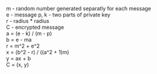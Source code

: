 m    	- random number generated separatly for each message    
e    	- message
p, k	- two parts of private key  
r	- radius * radius  
C	- encrypted message    
a = (e - k) / (m - p)  
b = e - ma  
r = m^2 + e^2  
x = (b^2 - r) / ((a^2 + 1)m)  
y = ax + b  
C = (x, y)  
